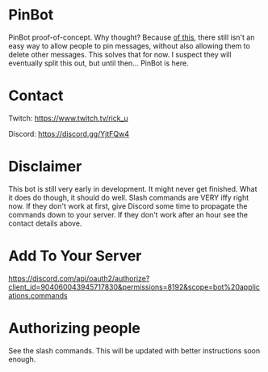 # PinBot
PinBot proof-of-concept. Why thought? Because [of this](https://support.discord.com/hc/en-us/community/posts/360030264671 "Discord Support"), there still isn't an easy way to allow people to pin messages, without also allowing them to delete other messages. This solves that for now. I suspect they will eventually split this out, but until then... PinBot is here.

# Contact
Twitch: https://www.twitch.tv/rick_u

Discord: https://discord.gg/YjtFQw4

# Disclaimer
This bot is still very early in development. It might never get finished. What it does do though, it should do well. Slash commands are VERY iffy right now. If they don't work at first, give Discord some time to propagate the commands down to your server. If they don't work after an hour see the contact details above.

# Add To Your Server
https://discord.com/api/oauth2/authorize?client_id=904060043945717830&permissions=8192&scope=bot%20applications.commands

# Authorizing people
See the slash commands. This will be updated with better instructions soon enough.